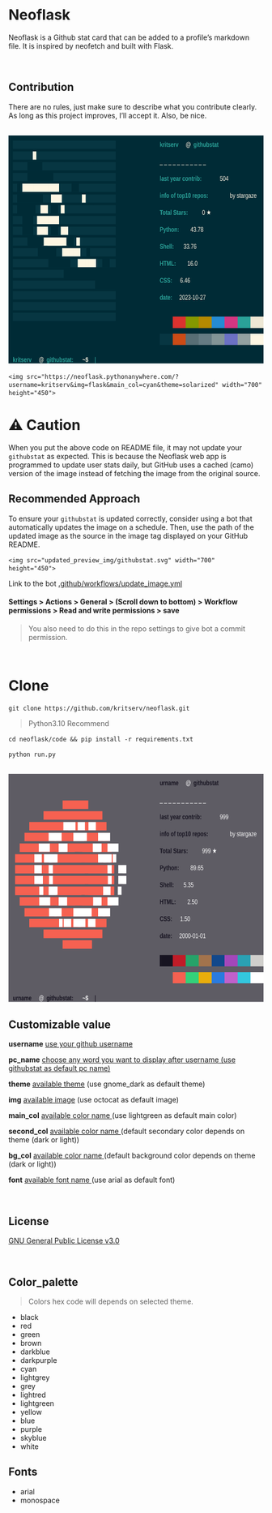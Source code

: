 # Neoflask 

Neoflask is a Github stat card that can be added to a profile’s markdown file. It is inspired by neofetch and built with Flask.

<br>

## Contribution

There are no rules, just make sure to describe what you contribute clearly. As long as this project improves, I’ll accept it. Also, be nice.

<br>

<img src="updated_preview_img/githubstat.svg" width="700" height="450">

```
<img src="https://neoflask.pythonanywhere.com/?username=kritserv&img=flask&main_col=cyan&theme=solarized" width="700" height="450">
```

# ⚠️ Caution

When you put the above code on README file, it may not update your `githubstat` as expected. This is because the Neoflask web app is programmed to update user stats daily, but GitHub uses a cached (camo) version of the image instead of fetching the image from the original source.

## Recommended Approach

To ensure your `githubstat` is updated correctly, consider using a bot that automatically updates the image on a schedule. Then, use the path of the updated image as the source in the image tag displayed on your GitHub README.

```
<img src="updated_preview_img/githubstat.svg" width="700" height="450">
```

Link to the bot <a href="/.github/workflows/update_image.yml">.github/workflows/update_image.yml</a>

#### Settings > Actions > General > (Scroll down to bottom) > Workflow permissions > Read and write permissions > save

> You also need to do this in the repo settings to give bot a commit permission.

<br>

# Clone

```
git clone https://github.com/kritserv/neoflask.git
```

> Python3.10 Recommend

```
cd neoflask/code && pip install -r requirements.txt
```

```
python run.py
```

<br>

<img src="showcase/example_for_readme.svg" width="700" height="450">

<br>

## Customizable value

**username** <u>use your github username</u>

**pc_name** <u>choose any word you want to display after username (use githubstat as default pc name)</u>

**theme** <a href="https://github.com/kritserv/neoflask/tree/main/code/app/frontend/theme">available theme</a> (use gnome_dark as default theme)

**img** <a href="https://github.com/kritserv/neoflask/tree/main/code/app/frontend/display_image">available image</a> (use octocat as default image)

**main_col** <a href="#Color_palette">available color name </a> (use lightgreen as default main color)

**second_col** <a href="#Color_palette">available color name </a> (default secondary color depends on theme (dark or light))

**bg_col** <a href="#Color_palette">available color name </a> (default background color depends on theme (dark or light))

**font** <a href="#Fonts">available font name </a> (use arial as default font)

<br>

## License

<a href="https://github.com/kritserv/neoflask/blob/main/LICENSE">GNU General Public License v3.0</a>

<br>

## Color_palette

> Colors hex code will depends on selected theme.

- black
- red
- green
- brown
- darkblue
- darkpurple
- cyan
- lightgrey
- grey
- lightred
- lightgreen
- yellow
- blue
- purple
- skyblue
- white

## Fonts

- arial
- monospace
